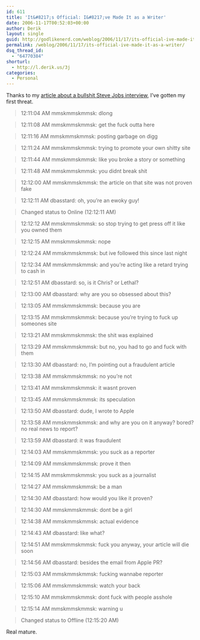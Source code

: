 ```yaml
---
id: 611
title: 'It&#8217;s Official: I&#8217;ve Made It as a Writer'
date: 2006-11-17T00:52:03+00:00
author: Derik
layout: single
guid: http://godlikenerd.com/weblog/2006/11/17/its-official-ive-made-it-as-a-writer/
permalink: /weblog/2006/11/17/its-official-ive-made-it-as-a-writer/
dsq_thread_id:
  - "64770384"
shorturl:
  - http://l.derik.us/3j
categories:
  - Personal
---
```

Thanks to my [article about a bullshit Steve Jobs interview](http://www.macuser.com/people/steve_jobs_interview_not.php), I&#8217;ve gotten my first threat.

> 12:11:04 AM mmskmmskmmsk: dlong
    
> 12:11:08 AM mmskmmskmmsk: get the fuck outta here
    
> 12:11:16 AM mmskmmskmmsk: posting garbage on digg
    
> 12:11:24 AM mmskmmskmmsk: trying to promote your own shitty site
    
> 12:11:44 AM mmskmmskmmsk: like you broke a story or something
    
> 12:11:48 AM mmskmmskmmsk: you didnt break shit
    
> 12:12:00 AM mmskmmskmmsk: the article on that site was not proven fake
    
> 12:12:11 AM dbasstard: oh, you&#8217;re an ewoky guy!
    
> Changed status to Online (12:12:11 AM)
    
> 12:12:12 AM mmskmmskmmsk: so stop trying to get press off it like you owned them
    
> 12:12:15 AM mmskmmskmmsk: nope
    
> 12:12:24 AM mmskmmskmmsk: but ive followed this since last night
    
> 12:12:34 AM mmskmmskmmsk: and you&#8217;re acting like a retard trying to cash in
    
> 12:12:51 AM dbasstard: so, is it Chris? or Lethal?
    
> 12:13:00 AM dbasstard: why are you so obsessed about this?
    
> 12:13:05 AM mmskmmskmmsk: because you are
    
> 12:13:15 AM mmskmmskmmsk: because you&#8217;re trying to fuck up someones site
    
> 12:13:21 AM mmskmmskmmsk: the shit was explained
    
> 12:13:29 AM mmskmmskmmsk: but no, you had to go and fuck with them
    
> 12:13:30 AM dbasstard: no, I&#8217;m pointing out a fraudulent article
    
> 12:13:38 AM mmskmmskmmsk: no you&#8217;re not
    
> 12:13:41 AM mmskmmskmmsk: it wasnt proven
    
> 12:13:45 AM mmskmmskmmsk: its speculation
    
> 12:13:50 AM dbasstard: dude, I wrote to Apple
    
> 12:13:58 AM mmskmmskmmsk: and why are you on it anyway? bored? no real news to report?
    
> 12:13:59 AM dbasstard: it was fraudulent
    
> 12:14:03 AM mmskmmskmmsk: you suck as a reporter
    
> 12:14:09 AM mmskmmskmmsk: prove it then
    
> 12:14:15 AM mmskmmskmmsk: you suck as a journalist
    
> 12:14:27 AM mmskmmskmmsk: be a man
    
> 12:14:30 AM dbasstard: how would you like it proven?
    
> 12:14:30 AM mmskmmskmmsk: dont be a girl
    
> 12:14:38 AM mmskmmskmmsk: actual evidence
    
> 12:14:43 AM dbasstard: like what?
    
> 12:14:51 AM mmskmmskmmsk: fuck you anyway, your article will die soon
    
> 12:14:56 AM dbasstard: besides the email from Apple PR?
    
> 12:15:03 AM mmskmmskmmsk: fucking wannabe reporter
    
> 12:15:06 AM mmskmmskmmsk: watch your back
    
> 12:15:10 AM mmskmmskmmsk: dont fuck with people asshole
    
> 12:15:14 AM mmskmmskmmsk: warning u
    
> Changed status to Offline (12:15:20 AM)

Real mature.